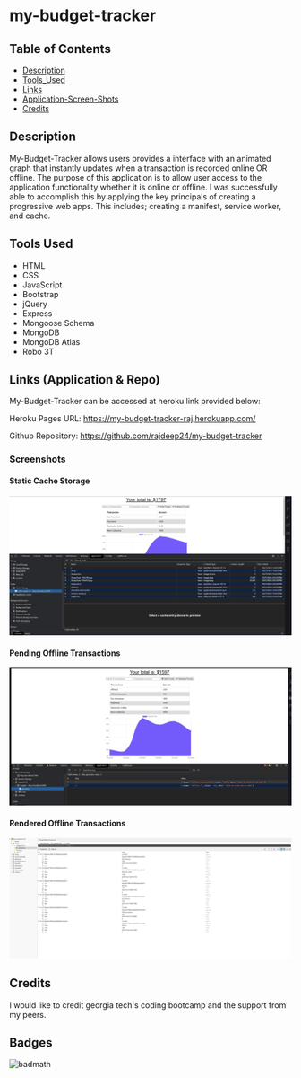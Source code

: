# my-budget-tracker

## Table of Contents

- [Description](#Description)
- [Tools_Used](#Tools_Used)
- [Links](#Links)
- [Application-Screen-Shots](#Application-Screen-Shots)
- [Credits](#Credits)

## Description

My-Budget-Tracker allows users provides a interface with an animated graph that instantly updates when a transaction is recorded online OR offline. The purpose of this application is to allow user access to the application functionality whether it is online or offline. I was successfully able to accomplish this by applying the key principals of creating a progressive web apps. This includes; creating a manifest, service worker, and cache.

## Tools Used

- HTML
- CSS
- JavaScript
- Bootstrap
- jQuery
- Express
- Mongoose Schema
- MongoDB
- MongoDB Atlas
- Robo 3T

## Links (Application & Repo)

My-Budget-Tracker can be accessed at heroku link provided below:

Heroku Pages URL: <https://my-budget-tracker-raj.herokuapp.com/>

Github Repository: <https://github.com/rajdeep24/my-budget-tracker>

### Screenshots

#### Static Cache Storage

![ Home Page](./public/images/static_cache_storage.PNG)

#### Pending Offline Transactions

![Add Exercise](./public/images/pending_offline_transactions.PNG)

#### Rendered Offline Transactions

![Dashboard](./public/images/rendered_offline_transactions_db.PNG)

## Credits

I would like to credit georgia tech's coding bootcamp and the support from my peers.

## Badges

![badmath](https://img.shields.io/website?down_color=yellow&down_message=Ofline&up_color=Blue&up_message=Online&url=https%3A%2F%2Fimg.shields.io%2Fwebsite%2FPROTOCOL%2FURLREST.svg.)
